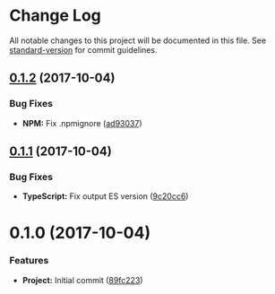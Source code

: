 # Change Log

All notable changes to this project will be documented in this file. See [standard-version](https://github.com/conventional-changelog/standard-version) for commit guidelines.

<a name="0.1.2"></a>
## [0.1.2](https://github.com/rand0me/azure-storage-promisified/compare/v0.1.1...v0.1.2) (2017-10-04)


### Bug Fixes

* **NPM:** Fix .npmignore ([ad93037](https://github.com/rand0me/azure-storage-promisified/commit/ad93037))



<a name="0.1.1"></a>
## [0.1.1](https://github.com/rand0me/azure-storage-promisified/compare/v0.1.0...v0.1.1) (2017-10-04)


### Bug Fixes

* **TypeScript:** Fix output ES version ([9c20cc6](https://github.com/rand0me/azure-storage-promisified/commit/9c20cc6))



<a name="0.1.0"></a>
# 0.1.0 (2017-10-04)


### Features

* **Project:** Initial commit ([89fc223](https://github.com/rand0me/azure-storage-promisified/commit/89fc223))
